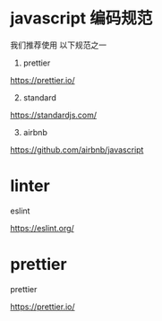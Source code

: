 # javascript 编码规范

我们推荐使用 以下规范之一

1. prettier

https://prettier.io/

2. standard

https://standardjs.com/

3. airbnb

https://github.com/airbnb/javascript

# linter

eslint

https://eslint.org/

# prettier

prettier

https://prettier.io/